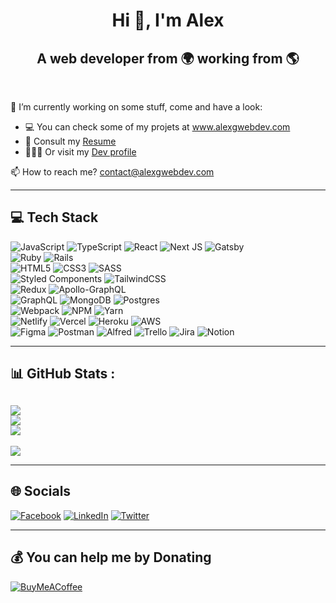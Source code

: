 <h1 align="center">Hi 👋, I'm Alex</h1>
<h2 align="center">A web developer from 🌍  working from 🌎</h2>
<br>

🔭 I’m currently working on some stuff, come and have a look: 
 - 💻 You can check some of my projets at www.alexgwebdev.com
 - 📝 Consult my [Resume](https://alexgwebdev.notion.site/Alexandre-Gros-e06bc5d76e604dadaee7559f07500b30)
 - 👨🏻‍💻 Or visit my [Dev profile](https://alexgwebdev.notion.site/Alex-G-Front-end-Developer-63c64fbaa43747c3b3ec0212f2656c84)

📫 How to reach me? contact@alexgwebdev.com
<br>
<hr/>

## 💻 Tech Stack
![JavaScript](https://img.shields.io/badge/javascript-%23323330.svg?style=for-the-badge&logo=javascript&logoColor=%23F7DF1E)
![TypeScript](https://img.shields.io/badge/typescript-%23007ACC.svg?style=for-the-badge&logo=typescript&logoColor=white)
![React](https://img.shields.io/badge/react-%2320232a.svg?style=for-the-badge&logo=react&logoColor=%2361DAFB)
![Next JS](https://img.shields.io/badge/Next-black?style=for-the-badge&logo=next.js&logoColor=white)
![Gatsby](https://img.shields.io/badge/Gatsby-%23663399.svg?style=for-the-badge&logo=gatsby&logoColor=white)
<br>
![Ruby](https://img.shields.io/badge/ruby-%23CC342D.svg?style=for-the-badge&logo=ruby&logoColor=white)
![Rails](https://img.shields.io/badge/rails-%23CC0000.svg?style=for-the-badge&logo=ruby-on-rails&logoColor=white)
<br>
![HTML5](https://img.shields.io/badge/html5-%23E34F26.svg?style=for-the-badge&logo=html5&logoColor=white)
![CSS3](https://img.shields.io/badge/css3-%231572B6.svg?style=for-the-badge&logo=css3&logoColor=white)
![SASS](https://img.shields.io/badge/SASS-hotpink.svg?style=for-the-badge&logo=SASS&logoColor=white)
<br>
![Styled Components](https://img.shields.io/badge/styled--components-DB7093?style=for-the-badge&logo=styled-components&logoColor=white)
![TailwindCSS](https://img.shields.io/badge/tailwindcss-%2338B2AC.svg?style=for-the-badge&logo=tailwind-css&logoColor=white)
<br>
![Redux](https://img.shields.io/badge/redux-%23593d88.svg?style=for-the-badge&logo=redux&logoColor=white)
![Apollo-GraphQL](https://img.shields.io/badge/-ApolloGraphQL-311C87?style=for-the-badge&logo=apollo-graphql)
<br>
![GraphQL](https://img.shields.io/badge/-GraphQL-E10098?style=for-the-badge&logo=graphql&logoColor=white)
![MongoDB](https://img.shields.io/badge/MongoDB-%234ea94b.svg?style=for-the-badge&logo=mongodb&logoColor=white)
![Postgres](https://img.shields.io/badge/postgres-%23316192.svg?style=for-the-badge&logo=postgresql&logoColor=white)
<br>
![Webpack](https://img.shields.io/badge/webpack-%238DD6F9.svg?style=for-the-badge&logo=webpack&logoColor=black)
![NPM](https://img.shields.io/badge/NPM-%23000000.svg?style=for-the-badge&logo=npm&logoColor=white)
![Yarn](https://img.shields.io/badge/yarn-%232C8EBB.svg?style=for-the-badge&logo=yarn&logoColor=white)
<br>
![Netlify](https://img.shields.io/badge/netlify-%23000000.svg?style=for-the-badge&logo=netlify&logoColor=#00C7B7)
![Vercel](https://img.shields.io/badge/vercel-%23000000.svg?style=for-the-badge&logo=vercel&logoColor=white)
![Heroku](https://img.shields.io/badge/heroku-%23430098.svg?style=for-the-badge&logo=heroku&logoColor=white)
![AWS](https://img.shields.io/badge/AWS-%23FF9900.svg?style=for-the-badge&logo=amazon-aws&logoColor=white)
<br>
![Figma](https://img.shields.io/badge/figma-%23F24E1E.svg?style=for-the-badge&logo=figma&logoColor=white)
![Postman](https://img.shields.io/badge/Postman-FF6C37?style=for-the-badge&logo=postman&logoColor=white)
![Alfred](https://img.shields.io/badge/alfred-%235C1F87.svg?style=for-the-badge&logo=alfred)
![Trello](https://img.shields.io/badge/Trello-%23026AA7.svg?style=for-the-badge&logo=Trello&logoColor=white)
![Jira](https://img.shields.io/badge/jira-%230A0FFF.svg?style=for-the-badge&logo=jira&logoColor=white)
![Notion](https://img.shields.io/badge/Notion-%23000000.svg?style=for-the-badge&logo=notion&logoColor=white)
<br>
<hr/>

## 📊 GitHub Stats :
![](https://github-readme-stats.vercel.app/api?username=xelaflash&theme=dark&hide_border=false&include_all_commits=true&count_private=true)
<br/>
![](https://github-readme-streak-stats.herokuapp.com/?user=xelaflash&theme=dark&hide_border=false)<br/>
![](https://github-readme-stats.vercel.app/api/top-langs/?username=xelaflash&theme=dark&hide_border=false&include_all_commits=true&count_private=true&layout=compact)
<br>
---
[![](https://visitcount.itsvg.in/api?id=xelaflash&icon=0&color=12)](https://visitcount.itsvg.in)

<hr/>

## 🌐 Socials
[![Facebook](https://img.shields.io/badge/Facebook-%231877F2.svg?logo=Facebook&logoColor=white)](https://facebook.com/alexgwebdev)
[![LinkedIn](https://img.shields.io/badge/LinkedIn-%230077B5.svg?logo=linkedin&logoColor=white)](https://linkedin.com/in/alexgwebdev)
[![Twitter](https://img.shields.io/badge/Twitter-%231DA1F2.svg?logo=Twitter&logoColor=white)](https://twitter.com/@GhostXela)
<br>
<hr/>

## 💰 You can help me by Donating
  [![BuyMeACoffee](https://img.shields.io/badge/Buy%20Me%20a%20Coffee-ffdd00?style=for-the-badge&logo=buy-me-a-coffee&logoColor=black)](https://buymeacoffee.com/givemethe.money) 

  <!-- Proudly created with GPRM ( https://gprm.itsvg.in ) -->
